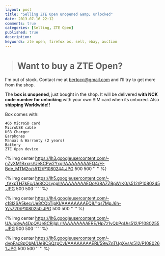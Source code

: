 ```yaml
---
layout: post
title: "Selling ZTE Open unopened &amp; unlocked"
date: 2013-07-16 22:12
comments: true
categories: [Selling, ZTE Open]
published: true
description:
keywords: zte open, firefox os, sell, ebay, auction
---
```

> # Want to buy a ZTE Open?
I'm out of stock. Contact me at [bertocq@gmail.com](mailto:bertocq@gmail.com) and I'll try to get more from the shop.

The **box is unopened**, just bought in the shop. It will be delivered **with NCK code number for unlocking** with your own SIM card when its unboxed. Also **shipping Worldwide!!**

Box comes with:

    4Gb MicroSD card
    MicroUSB cable
    USB Charger
    Earphones
    Manual & Warranty (2 years)
    Battery
    ZTE Open device

{% img center https://lh3.googleusercontent.com/-nZyXM1Bxxrs/Ue8CPw2YxgI/AAAAAAAAEQ4/H-Bde_MTM2o/s512/P1080244.JPG 500 500 '' '' %}

{% img center https://lh5.googleusercontent.com/-_tVxpTHZkEc/Ue8COLyppII/AAAAAAAAEQo/G8AZZBpWrK0/s512/P1080245.JPG 500 500 '' '' %}

{% img center https://lh4.googleusercontent.com/-c18l2SA5kec/Ue8CQbTjpKI/AAAAAAAAEQ8/1qs7MpJ6h-Y/s720/P1080250.JPG 500 500 '' '' %}

{% img center https://lh6.googleusercontent.com/-UAJu8wA4DpQ/Ue8CRjIgLrI/AAAAAAAAERE/Hp7z1vQbPqU/s512/P1080255.JPG 500 500 '' '' %}

{% img center https://lh6.googleusercontent.com/-dvpFac8pObM/Ue8CSQzpCyI/AAAAAAAAERI/59wZnTUgXvs/s512/P1080261.JPG 500 500 '' '' %}
